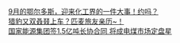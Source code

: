   
[9月的鄂尔多斯，迎来化工界的一件大事！约吗？](http://www.dianyue.me/archives/731/3tuih49nmw926uao/)  
[猎豹又双叒叕上车？匹麦旅友亲历~！](http://www.dianyue.me/archives/849/9im86wv8dtjozzg6/)  
[国家能源集团签1.5亿吨长协合同 将成电煤市场定盘星](http://www.dianyue.me/archives/592/jf45593x6u0132yr/)